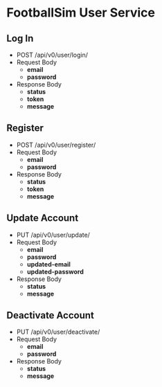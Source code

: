 
# FootballSim User Service

## Log In

- POST /api/v0/user/login/
- Request Body
  - **email**
  - **password**
- Response Body
  - **status**
  - **token**
  - **message**

## Register

- POST /api/v0/user/register/
- Request Body
  - **email**
  - **password**
- Response Body
  - **status**
  - **token**
  - **message**

## Update Account
- PUT /api/v0/user/update/
- Request Body
  - **email**
  - **password**
  - **updated-email**
  - **updated-password**
- Response Body
  - **status**
  - **message**

## Deactivate Account

- PUT /api/v0/user/deactivate/
- Request Body
  - **email**
  - **password**
- Response Body
  - **status**
  - **message**